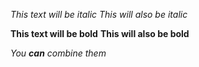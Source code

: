  *This text will be italic*
_This will also be italic_

**This text will be bold**
__This will also be bold__

_You **can** combine them_
